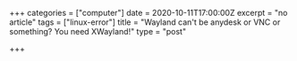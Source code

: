 +++
categories = ["computer"]
date = 2020-10-11T17:00:00Z
excerpt = "no article"
tags = ["linux-error"]
title = "Wayland can't be anydesk or VNC or something? You need XWayland!"
type = "post"

+++
